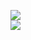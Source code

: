 [![](https://img.shields.io/badge/Made%20With-Github%20Spray-lightgrey.svg?style=for-the-badge&logo=github)](https://github.com/Annihil/github-spray#28338)  
[![](https://i.imgur.com/2DrTn0Z.gif)](https://github.com/Annihil/github-spray)